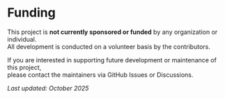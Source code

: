 # Funding

This project is **not currently sponsored or funded** by any organization or individual.  
All development is conducted on a volunteer basis by the contributors.  

If you are interested in supporting future development or maintenance of this project,  
please contact the maintainers via GitHub Issues or Discussions.

_Last updated: October 2025_
